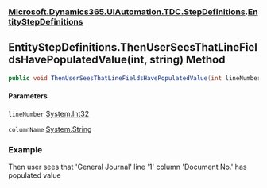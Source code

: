 ### [Microsoft.Dynamics365.UIAutomation.TDC.StepDefinitions](Microsoft.Dynamics365.UIAutomation.TDC.StepDefinitions.md 'Microsoft.Dynamics365.UIAutomation.TDC.StepDefinitions').[EntityStepDefinitions](EntityStepDefinitions.md 'Microsoft.Dynamics365.UIAutomation.TDC.StepDefinitions.EntityStepDefinitions')

## EntityStepDefinitions.ThenUserSeesThatLineFieldsHavePopulatedValue(int, string) Method

```csharp
public void ThenUserSeesThatLineFieldsHavePopulatedValue(int lineNumber, string columnName);
```
#### Parameters

<a name='Microsoft.Dynamics365.UIAutomation.TDC.StepDefinitions.EntityStepDefinitions.ThenUserSeesThatLineFieldsHavePopulatedValue(int,string).lineNumber'></a>

`lineNumber` [System.Int32](https://docs.microsoft.com/en-us/dotnet/api/System.Int32 'System.Int32')

<a name='Microsoft.Dynamics365.UIAutomation.TDC.StepDefinitions.EntityStepDefinitions.ThenUserSeesThatLineFieldsHavePopulatedValue(int,string).columnName'></a>

`columnName` [System.String](https://docs.microsoft.com/en-us/dotnet/api/System.String 'System.String')

### Example
Then user sees that 'General Journal' line '1' column 'Document No.' has populated value